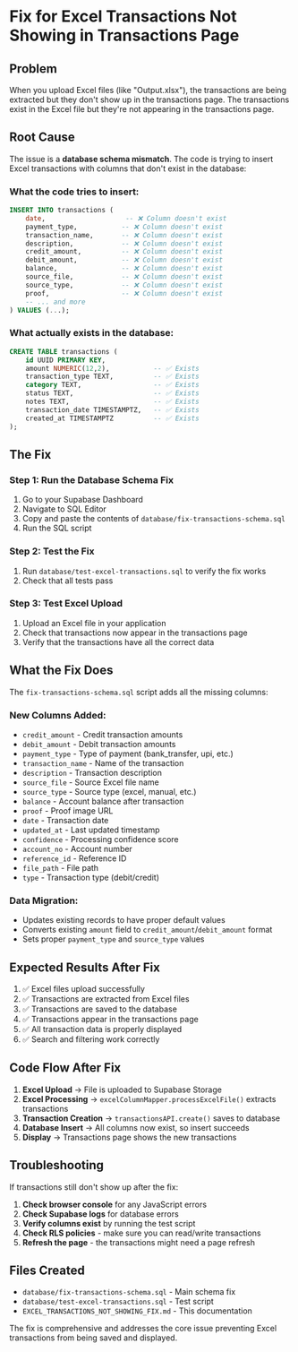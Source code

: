 # Fix for Excel Transactions Not Showing in Transactions Page

## Problem
When you upload Excel files (like "Output.xlsx"), the transactions are being extracted but they don't show up in the transactions page. The transactions exist in the Excel file but they're not appearing in the transactions page.

## Root Cause
The issue is a **database schema mismatch**. The code is trying to insert Excel transactions with columns that don't exist in the database:

### What the code tries to insert:
```sql
INSERT INTO transactions (
    date,                    -- ❌ Column doesn't exist
    payment_type,           -- ❌ Column doesn't exist  
    transaction_name,       -- ❌ Column doesn't exist
    description,            -- ❌ Column doesn't exist
    credit_amount,          -- ❌ Column doesn't exist
    debit_amount,           -- ❌ Column doesn't exist
    balance,                -- ❌ Column doesn't exist
    source_file,            -- ❌ Column doesn't exist
    source_type,            -- ❌ Column doesn't exist
    proof,                  -- ❌ Column doesn't exist
    -- ... and more
) VALUES (...);
```

### What actually exists in the database:
```sql
CREATE TABLE transactions (
    id UUID PRIMARY KEY,
    amount NUMERIC(12,2),           -- ✅ Exists
    transaction_type TEXT,          -- ✅ Exists
    category TEXT,                  -- ✅ Exists
    status TEXT,                    -- ✅ Exists
    notes TEXT,                     -- ✅ Exists
    transaction_date TIMESTAMPTZ,   -- ✅ Exists
    created_at TIMESTAMPTZ          -- ✅ Exists
);
```

## The Fix

### Step 1: Run the Database Schema Fix
1. Go to your Supabase Dashboard
2. Navigate to SQL Editor
3. Copy and paste the contents of `database/fix-transactions-schema.sql`
4. Run the SQL script

### Step 2: Test the Fix
1. Run `database/test-excel-transactions.sql` to verify the fix works
2. Check that all tests pass

### Step 3: Test Excel Upload
1. Upload an Excel file in your application
2. Check that transactions now appear in the transactions page
3. Verify that the transactions have all the correct data

## What the Fix Does

The `fix-transactions-schema.sql` script adds all the missing columns:

### New Columns Added:
- `credit_amount` - Credit transaction amounts
- `debit_amount` - Debit transaction amounts  
- `payment_type` - Type of payment (bank_transfer, upi, etc.)
- `transaction_name` - Name of the transaction
- `description` - Transaction description
- `source_file` - Source Excel file name
- `source_type` - Source type (excel, manual, etc.)
- `balance` - Account balance after transaction
- `proof` - Proof image URL
- `date` - Transaction date
- `updated_at` - Last updated timestamp
- `confidence` - Processing confidence score
- `account_no` - Account number
- `reference_id` - Reference ID
- `file_path` - File path
- `type` - Transaction type (debit/credit)

### Data Migration:
- Updates existing records to have proper default values
- Converts existing `amount` field to `credit_amount`/`debit_amount` format
- Sets proper `payment_type` and `source_type` values

## Expected Results After Fix

1. ✅ Excel files upload successfully
2. ✅ Transactions are extracted from Excel files
3. ✅ Transactions are saved to the database
4. ✅ Transactions appear in the transactions page
5. ✅ All transaction data is properly displayed
6. ✅ Search and filtering work correctly

## Code Flow After Fix

1. **Excel Upload** → File is uploaded to Supabase Storage
2. **Excel Processing** → `excelColumnMapper.processExcelFile()` extracts transactions
3. **Transaction Creation** → `transactionsAPI.create()` saves to database
4. **Database Insert** → All columns now exist, so insert succeeds
5. **Display** → Transactions page shows the new transactions

## Troubleshooting

If transactions still don't show up after the fix:

1. **Check browser console** for any JavaScript errors
2. **Check Supabase logs** for database errors
3. **Verify columns exist** by running the test script
4. **Check RLS policies** - make sure you can read/write transactions
5. **Refresh the page** - the transactions might need a page refresh

## Files Created

- `database/fix-transactions-schema.sql` - Main schema fix
- `database/test-excel-transactions.sql` - Test script
- `EXCEL_TRANSACTIONS_NOT_SHOWING_FIX.md` - This documentation

The fix is comprehensive and addresses the core issue preventing Excel transactions from being saved and displayed.
